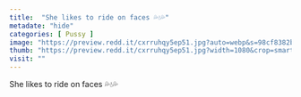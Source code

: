 ```yaml
---
title:  "She likes to ride on faces 💦💧💦"
metadate: "hide"
categories: [ Pussy ]
image: "https://preview.redd.it/cxrruhqy5ep51.jpg?auto=webp&s=98cf8382b5e77389b2e8079fff03347113e3bb1e"
thumb: "https://preview.redd.it/cxrruhqy5ep51.jpg?width=1080&crop=smart&auto=webp&s=ef6260a34bc702dabf5d148edf2cc6593afe3412"
visit: ""
---
```

She likes to ride on faces 💦💧💦
